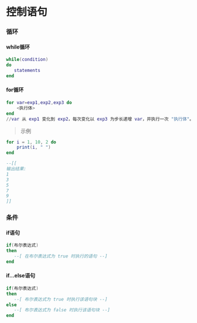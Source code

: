 # 控制语句

### 循环

#### while循环

```lua
while(condition)
do
   statements
end
```

#### for循环

```lua
for var=exp1,exp2,exp3 do  
    <执行体>  
end
//var 从 exp1 变化到 exp2，每次变化以 exp3 为步长递增 var，并执行一次 "执行体"。exp3 是可选的，如果不指定，默认为1。
```

> 示例

```lua
for i = 1, 10, 2 do
    print(i, " ")
end

--[[
输出结果:
1        
3
5
7
9
]]
```

### 条件

#### if语句

```lua
if(布尔表达式)
then
   --[ 在布尔表达式为 true 时执行的语句 --]
end
```

#### if...else语句

```lua
if(布尔表达式)
then
   --[ 布尔表达式为 true 时执行该语句块 --]
else
   --[ 布尔表达式为 false 时执行该语句块 --]
end
```




